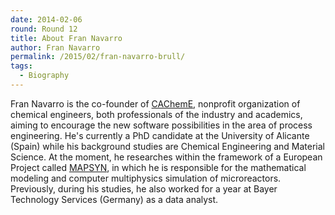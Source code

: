 ```yaml
---
date: 2014-02-06
round: Round 12
title: About Fran Navarro
author: Fran Navarro
permalink: /2015/02/fran-navarro-brull/
tags:
  - Biography
---
```

Fran Navarro is the co-founder of [CAChemE](http://cacheme.org),
nonprofit organization of chemical engineers, 
both professionals of the industry and academics,
aiming to encourage the new software possibilities in the area of process engineering.
He's currently a PhD candidate at the University of Alicante (Spain)
while his background studies are Chemical Engineering
and Material Science. At the moment, he researches within
the framework of a European Project called [MAPSYN](http://mapsyn.eu), in which
he is responsible for the mathematical modeling and computer
multiphysics simulation of microreactors. Previously, during his
studies, he also worked for a year at Bayer Technology Services
(Germany) as a data analyst.
